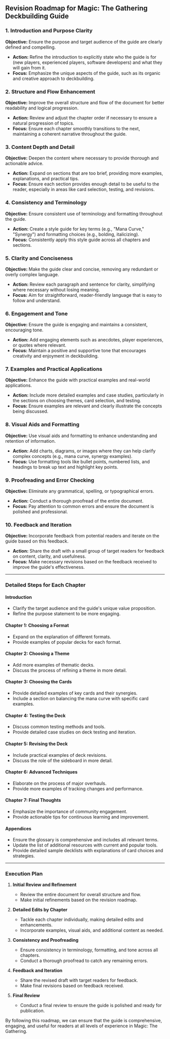 ## Revision Roadmap for Magic: The Gathering Deckbuilding Guide

### 1. **Introduction and Purpose Clarity**

**Objective:** Ensure the purpose and target audience of the guide are clearly defined and compelling.
- **Action:** Refine the introduction to explicitly state who the guide is for (new players, experienced players, software developers) and what they will gain from it.
- **Focus:** Emphasize the unique aspects of the guide, such as its organic and creative approach to deckbuilding.

### 2. **Structure and Flow Enhancement**

**Objective:** Improve the overall structure and flow of the document for better readability and logical progression.
- **Action:** Review and adjust the chapter order if necessary to ensure a natural progression of topics.
- **Focus:** Ensure each chapter smoothly transitions to the next, maintaining a coherent narrative throughout the guide.

### 3. **Content Depth and Detail**

**Objective:** Deepen the content where necessary to provide thorough and actionable advice.
- **Action:** Expand on sections that are too brief, providing more examples, explanations, and practical tips.
- **Focus:** Ensure each section provides enough detail to be useful to the reader, especially in areas like card selection, testing, and revisions.

### 4. **Consistency and Terminology**

**Objective:** Ensure consistent use of terminology and formatting throughout the guide.
- **Action:** Create a style guide for key terms (e.g., "Mana Curve," "Synergy") and formatting choices (e.g., bolding, italicizing).
- **Focus:** Consistently apply this style guide across all chapters and sections.

### 5. **Clarity and Conciseness**

**Objective:** Make the guide clear and concise, removing any redundant or overly complex language.
- **Action:** Review each paragraph and sentence for clarity, simplifying where necessary without losing meaning.
- **Focus:** Aim for straightforward, reader-friendly language that is easy to follow and understand.

### 6. **Engagement and Tone**

**Objective:** Ensure the guide is engaging and maintains a consistent, encouraging tone.
- **Action:** Add engaging elements such as anecdotes, player experiences, or quotes where relevant.
- **Focus:** Maintain a positive and supportive tone that encourages creativity and enjoyment in deckbuilding.

### 7. **Examples and Practical Applications**

**Objective:** Enhance the guide with practical examples and real-world applications.
- **Action:** Include more detailed examples and case studies, particularly in the sections on choosing themes, card selection, and testing.
- **Focus:** Ensure examples are relevant and clearly illustrate the concepts being discussed.

### 8. **Visual Aids and Formatting**

**Objective:** Use visual aids and formatting to enhance understanding and retention of information.
- **Action:** Add charts, diagrams, or images where they can help clarify complex concepts (e.g., mana curve, synergy examples).
- **Focus:** Use formatting tools like bullet points, numbered lists, and headings to break up text and highlight key points.

### 9. **Proofreading and Error Checking**

**Objective:** Eliminate any grammatical, spelling, or typographical errors.
- **Action:** Conduct a thorough proofread of the entire document.
- **Focus:** Pay attention to common errors and ensure the document is polished and professional.

### 10. **Feedback and Iteration**

**Objective:** Incorporate feedback from potential readers and iterate on the guide based on this feedback.
- **Action:** Share the draft with a small group of target readers for feedback on content, clarity, and usefulness.
- **Focus:** Make necessary revisions based on the feedback received to improve the guide's effectiveness.

---

### Detailed Steps for Each Chapter

#### Introduction
- Clarify the target audience and the guide's unique value proposition.
- Refine the purpose statement to be more engaging.

#### Chapter 1: Choosing a Format
- Expand on the explanation of different formats.
- Provide examples of popular decks for each format.

#### Chapter 2: Choosing a Theme
- Add more examples of thematic decks.
- Discuss the process of refining a theme in more detail.

#### Chapter 3: Choosing the Cards
- Provide detailed examples of key cards and their synergies.
- Include a section on balancing the mana curve with specific card examples.

#### Chapter 4: Testing the Deck
- Discuss common testing methods and tools.
- Provide detailed case studies on deck testing and iteration.

#### Chapter 5: Revising the Deck
- Include practical examples of deck revisions.
- Discuss the role of the sideboard in more detail.

#### Chapter 6: Advanced Techniques
- Elaborate on the process of major overhauls.
- Provide more examples of tracking changes and performance.

#### Chapter 7: Final Thoughts
- Emphasize the importance of community engagement.
- Provide actionable tips for continuous learning and improvement.

#### Appendices
- Ensure the glossary is comprehensive and includes all relevant terms.
- Update the list of additional resources with current and popular tools.
- Provide detailed sample decklists with explanations of card choices and strategies.

---

### Execution Plan

1. **Initial Review and Refinement**
   - Review the entire document for overall structure and flow.
   - Make initial refinements based on the revision roadmap.

2. **Detailed Edits by Chapter**
   - Tackle each chapter individually, making detailed edits and enhancements.
   - Incorporate examples, visual aids, and additional content as needed.

3. **Consistency and Proofreading**
   - Ensure consistency in terminology, formatting, and tone across all chapters.
   - Conduct a thorough proofread to catch any remaining errors.

4. **Feedback and Iteration**
   - Share the revised draft with target readers for feedback.
   - Make final revisions based on feedback received.

5. **Final Review**
   - Conduct a final review to ensure the guide is polished and ready for publication.

By following this roadmap, we can ensure that the guide is comprehensive, engaging, and useful for readers at all levels of experience in Magic: The Gathering.